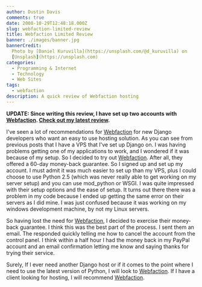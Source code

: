 ```yaml
---
author: Dustin Davis
comments: true
date: 2008-10-29T12:48:18.000Z
slug: webfaction-limited-review
title: Webfaction Limited Review
banner: ./images/banner.jpg
bannerCredit:
  Photo by [Daniel Kuruvilla](https://unsplash.com/@d_kuruvilla) on
  [Unsplash](https://unsplash.com)
categories:
  - Programming & Internet
  - Technology
  - Web Sites
tags:
  - webfaction
description: A quick review of Webfaction hosting
---
```


**UPDATE: Since writing this review, I have set up two accounts with
**[**Webfaction**](http://www.webfaction.com/?affiliate=redseam)**.
**[**Check out my latest review**](/blog/webfaction-review)**.**

I've seen a lot of recommendations for
[Webfaction](http://www.webfaction.com/signup?affiliate=redseam) for new Django
developers who want an easy to use hosting solution. As you can see from
previous posts that I have a VPS that I've set up Django on. I was having
problems getting one of my applications to work, and I wondered if it was
because of my setup. So I decided to try out
[Webfaction](http://www.webfaction.com/signup?affiliate=redseam). After all,
they offered a 60-day money-back guarantee. So I signed up and set up my
account. I must admit it was much easier to set up than my VPS, plus I could
choose to use Python 2.5 (which was never really able to get working on my
server setup) and you can use mod_python or WSGI. I was quite impressed with
their setup options and the ease of setup. It turns out there there was a
problem in my code because I ended up getting the same error on their servers as
I did mine. I was just confused because it was working on my windows development
machine, by not my Linux servers.

So having lost the need for
[Webfaction](http://www.webfaction.com/signup?affiliate=redseam), I decided to
exercise their money-back guarantee. I think this was the best part of the
process. I sent them an email. The responded quickly telling me how to cancel
the account from the control panel. I think within a half hour I had the money
back in my PayPal account and an email confirmation letting me know and saying
thanks for trying their service.

Surely, If I ever need another Django host or if it comes to the point where I
need to use the latest version of Python, I will look to
[Webfaction](http://www.webfaction.com/signup?affiliate=redseam). If I have a
client looking for hosting, I will recommend
[Webfaction](http://www.webfaction.com/?affiliate=redseam).
